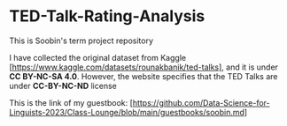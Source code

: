 # TED-Talk-Rating-Analysis
This is Soobin's term project repository

I have collected the original dataset from Kaggle [https://www.kaggle.com/datasets/rounakbanik/ted-talks], and it is under **CC BY-NC-SA 4.0**. 
However, the website specifies that the TED Talks are under **CC-BY-NC-ND** license

This is the link of my guestbook:
[https://github.com/Data-Science-for-Linguists-2023/Class-Lounge/blob/main/guestbooks/soobin.md]